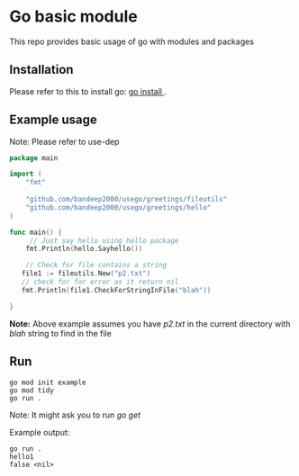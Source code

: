 # Go basic module

This repo provides basic usage of go with modules and packages

## Installation

Please refer to this to install go:
[go install ](https://go.dev/doc/install).

## Example usage

Note: Please refer to use-dep

```go
package main

import (
	"fmt"
    
	"github.com/bandeep2000/usego/greetings/fileutils"
	"github.com/bandeep2000/usego/greetings/hello"
)

func main() {
     // Just say hello using hello package
	fmt.Println(hello.Sayhello())

    // Check for file contains a string
   file1 := fileutils.New("p2.txt")
   // check for for error as it return nil
   fmt.Println(file1.CheckForStringInFile("blah"))

}
```
**Note:** Above example assumes you have *p2.txt* in the current directory with *blah* string to find in the file
## Run 

``` 
go mod init example 
go mod tidy
go run . 
```
Note: It might ask you to run *go get <module name>* 

Example output:
```
go run .
hello1
false <nil>
```
